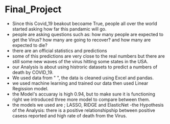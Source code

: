 # Final_Project

- Since this Covid_19 beakout becoame True, people all over the world started asking how far this pandamic will go.
- people are asking questions such as: how many people are expected to get the Virus?
how many are going to recover?
and how many are expected to die?
- there are an official statistics and predictions 
- some of this predictions are very close to the real numbers but there are still some new waves of the virus hitting 
some states in the USA.
- our Analysis is about using histroric datasets to predict a numbers of death by COVID_19.
- We used data from "  ", the data is cleaned using Excel and pandas.
- we used machine learning and trained our data then used Linear Regission model.
- the Model's accuaray is high 0.94, but to make sure it is functioning right we introduced three more model to compare between them.
- the models we used are ; LASSO, RIDGE and ElasticNet
-the Hypothesis of the Analysis:
there is a positive relationshipship between positive casess reported and high rate of death from the Virus.
